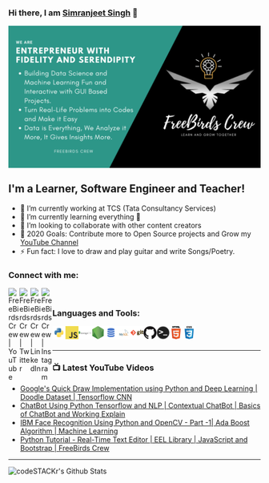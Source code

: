 ### Hi there, I am [Simranjeet Singh](https://www.instagram.com/itsexceptional/) 👋

[<img align="center" alt="FreeBirds Crew | YouTube" src="https://github.com/FreeBirdsCrew/freebirdscrew/blob/master/FreeBirds%20Crew.png" />](https://www.youtube.com/channel/UC4RZP6hNT5gMlWCm0NDzUWg?view_as=subscriber?sub_confirmation=1)

## I'm a Learner, Software Engineer and Teacher!
- 🔭 I’m currently working at TCS (Tata Consultancy Services)
- 🌱 I’m currently learning everything 🤣
- 👯 I’m looking to collaborate with other content creators
- 🥅 2020 Goals: Contribute more to Open Source projects and Grow my [YouTube Channel](https://www.youtube.com/channel/UC4RZP6hNT5gMlWCm0NDzUWg?view_as=subscriber?sub_confirmation=1)
- ⚡ Fun fact: I love to draw and play guitar and write Songs/Poetry.

### Connect with me:

[<img align="left" alt="FreeBirds Crew | YouTube" width="22px" src="https://cdn.jsdelivr.net/npm/simple-icons@v3/icons/youtube.svg" />](https://www.youtube.com/channel/UC4RZP6hNT5gMlWCm0NDzUWg?view_as=subscriber?sub_confirmation=1)
[<img align="left" alt="FreeBirds Crew | Twitter" width="22px" src="https://cdn.jsdelivr.net/npm/simple-icons@v3/icons/twitter.svg" />](https://twitter.com/CrewFreebirds)
[<img align="left" alt="FreeBirds Crew | LinkedIn" width="22px" src="https://cdn.jsdelivr.net/npm/simple-icons@v3/icons/linkedin.svg" />](https://www.linkedin.com/in/simranjeet-singh-ab8071153/)
[<img align="left" alt="FreeBirds Crew | Instagram" width="22px" src="https://cdn.jsdelivr.net/npm/simple-icons@v3/icons/instagram.svg" />](https://www.instagram.com/itsexceptional/)

<br />

### Languages and Tools:
[<img align="left" alt="Python" width="26px" src="https://raw.githubusercontent.com/github/explore/80688e429a7d4ef2fca1e82350fe8e3517d3494d/topics/python/python.png"/>](https://bit.ly/2Pi452M)
[<img align="left" alt="JavaScript" width="26px" src="https://raw.githubusercontent.com/github/explore/80688e429a7d4ef2fca1e82350fe8e3517d3494d/topics/javascript/javascript.png" />](https://bit.ly/2Pi452M)
[<img align="left" alt="MongoDB" width="26px" src="https://raw.githubusercontent.com/github/explore/80688e429a7d4ef2fca1e82350fe8e3517d3494d/topics/mongodb/mongodb.png" />](https://bit.ly/2Pi452M)
[<img align="left" alt="Node.js" width="26px" src="https://raw.githubusercontent.com/github/explore/80688e429a7d4ef2fca1e82350fe8e3517d3494d/topics/nodejs/nodejs.png" />](https://bit.ly/2Pi452M)
[<img align="left" alt="SQL" width="26px" src="https://raw.githubusercontent.com/github/explore/80688e429a7d4ef2fca1e82350fe8e3517d3494d/topics/sql/sql.png" />](https://bit.ly/2Pi452M)
[<img align="left" alt="MySQL" width="26px" src="https://raw.githubusercontent.com/github/explore/80688e429a7d4ef2fca1e82350fe8e3517d3494d/topics/mysql/mysql.png" />](https://bit.ly/2Pi452M)
[<img align="left" alt="Git" width="26px" src="https://raw.githubusercontent.com/github/explore/80688e429a7d4ef2fca1e82350fe8e3517d3494d/topics/git/git.png" />](https://bit.ly/2Pi452M)
[<img align="left" alt="GitHub" width="26px" src="https://raw.githubusercontent.com/github/explore/78df643247d429f6cc873026c0622819ad797942/topics/github/github.png" />](https://bit.ly/2Pi452M)
[<img align="left" alt="HTML5" width="26px" src="https://raw.githubusercontent.com/github/explore/80688e429a7d4ef2fca1e82350fe8e3517d3494d/topics/terminal/terminal.png" />](https://bit.ly/2Pi452M)
[<img align="left" alt="HTML5" width="26px" src="https://raw.githubusercontent.com/github/explore/80688e429a7d4ef2fca1e82350fe8e3517d3494d/topics/html/html.png" />](https://bit.ly/2Pi452M)
[<img align="left" alt="CSS3" width="26px" src="https://raw.githubusercontent.com/github/explore/80688e429a7d4ef2fca1e82350fe8e3517d3494d/topics/css/css.png" />](https://bit.ly/2Pi452M)

<br />
<br />

---

### 📺 Latest YouTube Videos
<!-- YOUTUBE:START -->
- [Google's Quick Draw Implementation using Python and Deep Learning | Doodle Dataset | Tensorflow CNN](https://bit.ly/338uGrd)
- [ChatBot Using Python Tensorflow and NLP | Contextual ChatBot | Basics of ChatBot and Working Explain](https://bit.ly/3fmTkXr)
- [IBM Face Recognition Using Python and OpenCV - Part -1| Ada Boost Algorithm | Machine Learning](https://bit.ly/2BORGQC)
- [Python Tutorial - Real-Time Text Editor | EEL Library | JavaScript and Bootstrap | FreeBirds Crew](https://www.youtube.com/watch?v=FfU8pB0E6Cc)
<!-- YOUTUBE:END -->

---


<img align="left" alt="codeSTACKr's Github Stats" src="https://github-readme-stats.vercel.app/api?username=simranjeet97&show_icons=true&hide_border=true" />

[youtube]: https://bit.ly/3hOgKqf
[instagram]: https://www.instagram.com/itsexceptional/
[linkedin]: https://bit.ly/3k4NL3i
[twitter]: https://twitter.com/CrewFreebirds
